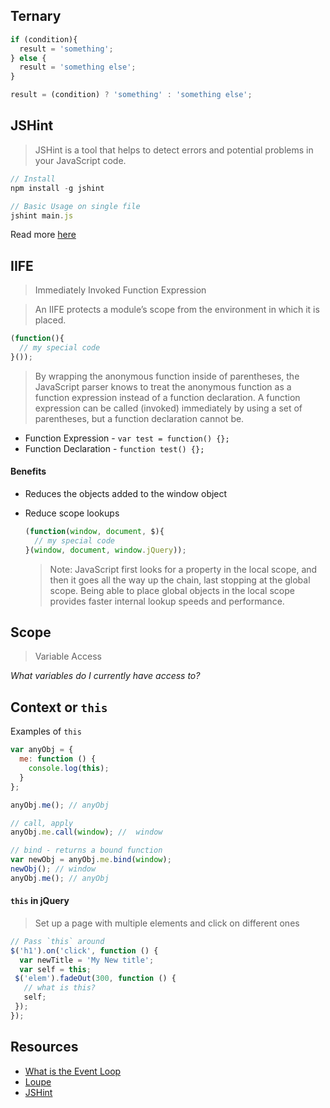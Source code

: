 ## Ternary

```js
if (condition){
  result = 'something';
} else {
  result = 'something else';
}
```

```js
result = (condition) ? 'something' : 'something else';
```


## JSHint

> JSHint is a tool that helps to detect errors and potential problems in your JavaScript code.

```js
// Install
npm install -g jshint

// Basic Usage on single file
jshint main.js
```

Read more [here](http://jshint.com)

## IIFE

> Immediately Invoked Function Expression

> An IIFE protects a module’s scope from the environment in which it is placed.

```js
(function(){
  // my special code
}());
```

> By wrapping the anonymous function inside of parentheses, the JavaScript parser knows to treat the anonymous function as a function expression instead of a function declaration. A function expression can be called (invoked) immediately by using a set of parentheses, but a function declaration cannot be.


* Function Expression - `var test = function() {};`
* Function Declaration - `function test() {};`

#### Benefits

* Reduces the objects added to the window object
* Reduce scope lookups

  ```js
  (function(window, document, $){
    // my special code
  }(window, document, window.jQuery));
  ```

  > Note: JavaScript first looks for a property in the local scope, and then it goes all the way up the chain, last stopping at the global scope. Being able to place global objects in the local scope provides faster internal lookup speeds and performance.


## Scope

> Variable Access

_What variables do I currently have access to?_


## Context or `this`

Examples of `this`

```js
var anyObj = {
  me: function () {
    console.log(this);
  }
};

anyObj.me(); // anyObj

// call, apply
anyObj.me.call(window); //  window

// bind - returns a bound function
var newObj = anyObj.me.bind(window);
newObj(); // window
anyObj.me(); // anyObj
```


#### `this` in jQuery

> Set up a page with multiple elements and click on different ones

```js
// Pass `this` around
$('h1').on('click', function () {
  var newTitle = 'My New title';
  var self = this;
 $('elem').fadeOut(300, function () {
   // what is this?
   self;
 });
});
```

## Resources

* [What is the Event Loop](http://www.youtube.com/watch?v=8aGhZQkoFbQ)
* [Loupe](http://latentflip.com/loupe)
* [JSHint](http://www.jshint.com/)